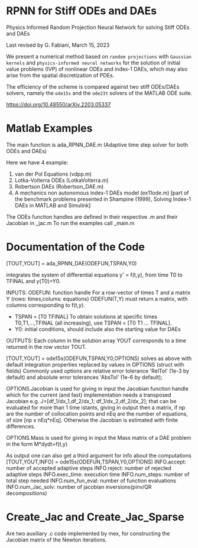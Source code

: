 # RPNN for Stiff ODEs and DAEs
Physics Informed Random Projection Neural Network for solving Stiff ODEs and DAEs

Last revised by G. Fabiani, March 15, 2023

We present a numerical method based on ``random projections`` with ``Gaussian kernels`` and ``physics-informed neural networks`` for the solution of initial value problems (IVP) of nonlinear ODEs and index-1 DAEs, which may also arise from the spatial discretization of PDEs.

The efficiency of the scheme is compared against two stiff ODEs/DAEs solvers, namely the ``ode15s`` and the ``ode23t`` solvers of the MATLAB ODE suite.

https://doi.org/10.48550/arXiv.2203.05337


# Matlab Examples

The main function is ada_RPNN_DAE.m (Adaptive time step solver for both ODEs and DAEs)

Here we have 4 example:
1) van der Pol Equations (vdpp.m)
2) Lotka-Volterra ODEs  (LotkaVolterra.m)
3) Robertson DAEs (Robertson_DAE.m)
4) A mechanics non autonomous index-1 DAEs model (ex11ode.m) [part of the benchmark problems presented in Shampine (1999), Solving Index-1 DAEs in MATLAB and Simulink]

The ODEs function handles are defined in their respective <file>.m and their Jacobian in <file>_jac.m
To run the examples call <file>_main.m

# Documentation of the Code
  
  [TOUT,YOUT] = ada_RPNN_DAE(ODEFUN,TSPAN,Y0)
 
  integrates the system of differential equations
  y' = f(t,y), from time T0 to TFINAL and y(T0)=Y0.
 
  INPUTS:
  ODEFUN: function handle
  For a row-vector of times T and a matrix Y (rows: times,colums:
  equations) ODEFUN(T,Y) must return a matrix, with columns
  corresponding to f(t,y).
  - TSPAN = [T0 TFINAL]
  To obtain solutions at specific times T0,T1,...,TFINAL (all increasing), use TSPAN =
  [T0 T1 ... TFINAL].
  - Y0: initial conditions, should include also the starting value for DAEs
 
  OUTPUTS: Each column in the solution array YOUT corresponds
  to a time returned in the row vector TOUT.
 
  [TOUT,YOUT] = ode15s(ODEFUN,TSPAN,Y0,OPTIONS) solves as above with default
  integration properties replaced by values in OPTIONS (struct with fields)
  Commonly used options are relative error tolerance 'RelTol'
  (1e-3 by default) and absolute error tolerances 'AbsTol' (1e-6 by default);

  OPTIONS.Jacobian is used for giving in input the Jacobian function handle
  which for the current (and fast) implementation needs a transposed Jacobian
  e.g. J=[df_1/dx_1,df_2/dx_1; df_1/dx_2,df_2/dx_2]; that can be evaluated for
  more than 1 time istants, giving in output then a matrix, if np are the number
  of collocation points and nEq are the number of equations, of size [np x nEq*nEq].
  Otherwise the Jacobian is estimated with finite differences.

  OPTIONS.Mass is used for giving in input the Mass matrix of a DAE problem
  in the form M*dydt=f(t,y)
 
  As output one can also get a third argument for info about the computations
  [TOUT,YOUT,INFO] = ode15s(ODEFUN,TSPAN,Y0,OPTIONS)
  INFO.accept: number of accepted adaptive steps
  INFO.reject: number of rejected adaptive steps
  INFO.exec_time: execution time
  INFO.num_steps: number of total step needed
  INFO.num_fun_eval: number of function evaluations
  INFO.num_Jac_solv: number of jacobian inversions(pinv/QR decompositions)

# Create_Jac and Create_Jac_Sparse
Are two auxiliary .c code implemented by mex, for constructing the Jacobian matrix of the Newton iterations.
